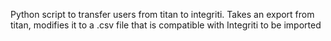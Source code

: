 Python script to transfer users from titan to integriti.
Takes an export from titan, modifies it to a .csv file that is compatible with Integriti to be imported